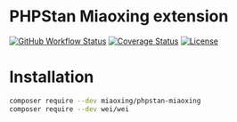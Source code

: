 # PHPStan Miaoxing extension

[![GitHub Workflow Status](https://img.shields.io/github/actions/workflow/status/miaoxing/phpstan-miaoxing/build.yml?style=flat-square)](https://github.com/miaoxing/phpstan-miaoxing/actions)
[![Coverage Status](https://img.shields.io/coveralls/miaoxing/phpstan-miaoxing.svg?style=flat-square)](https://coveralls.io/r/miaoxing/phpstan-miaoxing)
[![License](http://img.shields.io/badge/license-MIT-brightgreen.svg?style=flat-square)](http://www.opensource.org/licenses/MIT)

# Installation

```bash
composer require --dev miaoxing/phpstan-miaoxing
composer require --dev wei/wei
```